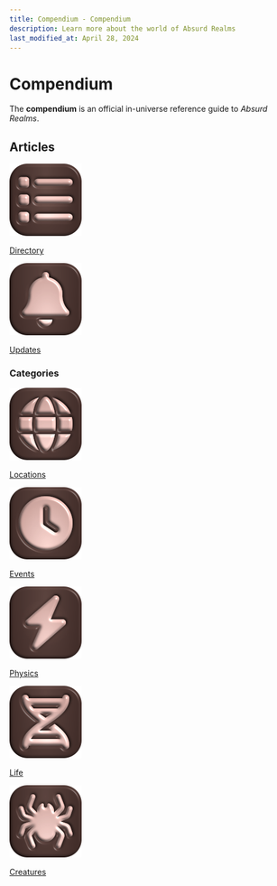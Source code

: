 ```yaml
---
title: Compendium - Compendium
description: Learn more about the world of Absurd Realms
last_modified_at: April 28, 2024
---
```


# Compendium
The **compendium** is an official in-universe reference guide to *Absurd Realms*.

## Articles
<div class="flexmenu" markdown=0>
    <a class="feature option" href="/compendium/articles/">
        <img src="/assets/images/ui/list.png">
        <div><p>Directory</p></div>
    </a>
    <a class="feature option" href="https://github.com/schizoidnightmares/absurdrealms.com/tree/master/compendium" target="_blank">
        <img src="/assets/images/ui/bell.png">
        <div><p>Updates</p></div>
    </a>
</div>

### Categories
<div class="flexmenu" markdown=0>
    <a class="feature option" href="/compendium/locations/">
        <img src="/assets/images/ui/globe.png">
        <div><p>Locations</p></div>
    </a>
    <a class="feature option" href="/compendium/events/">
        <img src="/assets/images/ui/clock.png">
        <div><p>Events</p></div>
    </a>
    <a class="feature option" href="/compendium/physics/">
        <img src="/assets/images/ui/bolt.png">
        <div><p>Physics</p></div>
    </a>
    <a class="feature option" href="/compendium/life/">
        <img src="/assets/images/ui/dna.png">
        <div><p>Life</p></div>
    </a>
    <a class="feature option" href="/compendium/creatures/">
        <img src="/assets/images/ui/spider.png">
        <div><p>Creatures</p></div>
    </a>
</div>